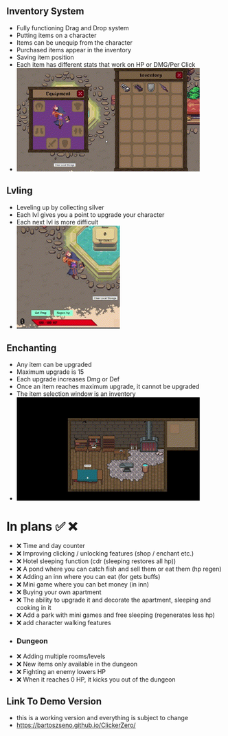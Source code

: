 ## Inventory System
- Fully functioning Drag and Drop system
- Putting items on a character
- Items can be unequip from the character
- Purchased items appear in the inventory
- Saving item position
- Each item has different stats that work on HP or DMG/Per Click
- ![img](https://raw.githubusercontent.com/BartoszSeno/ClickerZero/main/src/assets/MainImg/readme/DnD.gif)

## Lvling
- Leveling up by collecting silver
- Each lvl gives you a point to upgrade your character
- Each next lvl is more difficult
- ![img](https://raw.githubusercontent.com/BartoszSeno/ClickerZero/main/src/assets/MainImg/readme/lvl.gif)

## Enchanting
- Any item can be upgraded
- Maximum upgrade is 15
- Each upgrade increases Dmg or Def
- Once an item reaches maximum upgrade, it cannot be upgraded
- The item selection window is an inventory
- ![img](https://raw.githubusercontent.com/BartoszSeno/ClickerZero/main/src/assets/MainImg/readme/enchant.gif)

# In plans :white_check_mark: :x:

- :x: Time and day counter
- :x: Improving clicking / unlocking features (shop / enchant etc.)
- :x: Hotel sleeping function (cdr (sleeping restores all hp))
- :x: A pond where you can catch fish and sell them or eat them (hp regen)
- :x: Adding an inn where you can eat (for gets buffs)
- :x: Mini game where you can bet money (in inn)
- :x: Buying your own apartment
- :x: The ability to upgrade it and decorate the apartment, sleeping and cooking in it
- :x: Add a park with mini games and free sleeping (regenerates less hp)
- :x: add character walking features
- ### Dungeon
- :x: Adding multiple rooms/levels
- :x: New items only available in the dungeon
- :x: Fighting an enemy lowers HP
- :x: When it reaches 0 HP, it kicks you out of the dungeon

## Link To Demo Version
- this is a working version and everything is subject to change
- https://bartoszseno.github.io/ClickerZero/
